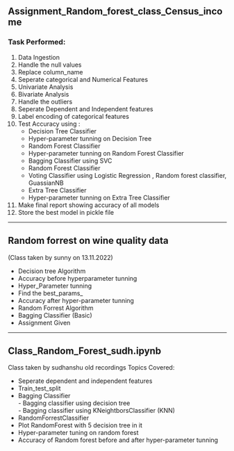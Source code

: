 ## Assignment_Random_forest_class_Census_income
### Task Performed:
1. Data Ingestion
2. Handle the null values
3. Replace column_name
4. Seperate categorical and Numerical Features
5. Univariate Analysis
6. Bivariate Analysis
7. Handle the outliers
8. Seperate Dependent and Independent features
9. Label encoding of categorical features
10. Test Accuracy using :
	- Decision Tree Classifier
	- Hyper-parameter tunning on Decision Tree 
	- Random Forest Classifier
	- Hyper-parameter tunning on Random Forest Classifier
	- Bagging Classifier using SVC
	- Random Forest Classifier
	- Voting Classifier using Logistic Regression , Random forest classifier, GuassianNB
	- Extra Tree Classifier
	- Hyper-parameter tunning on Extra Tree Classifier
11. Make final report showing accuracy of all models
12. Store the best model in pickle file


******************************************************************************************

## Random forrest on wine quality data 
(Class taken by sunny on 13.11.2022)
- Decision tree Algorithm
- Accuracy before hyperparameter tunning
- Hyper_Parameter tunning
- Find the best_params_
- Accuracy after hyper-parameter tunning
- Random Forrest Algorithm
- Bagging Classifier (Basic)
- Assignment Given


******************************************************************************************

## Class_Random_Forest_sudh.ipynb
Class taken by sudhanshu old recordings
Topics Covered:
- Seperate dependent and independent features
- Train_test_split
- Bagging Classifier</br>
      - Bagging classifier using decision tree</br>
      - Bagging classifier using KNeightborsClassifier (KNN)
- RandomForrestClassifier
- Plot RandomForest with 5 decision tree in it
- Hyper-parameter tuning on random forest
- Accuracy of Random forest before and after hyper-parameter tunning


